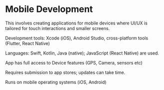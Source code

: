# Mobile Development

This involves creating applications for mobile devices where UI/UX is tailored for touch interactions and smaller screens.

Development tools: Xcode (iOS), Android Studio, cross-platform tools (Flutter, React Native)

Languages: Swift, Kotlin, Java (native); JavaScript (React Native) are used.

App has full access to Device features (GPS, Camera, sensors etc)

Requires submission to app stores; updates can take time.

Runs on mobile operating systems (iOS, Android)
